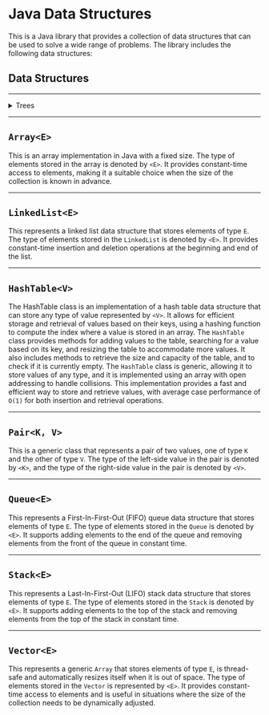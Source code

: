 # Java Data Structures

This is a Java library that provides a collection of data structures that can be used to
solve a wide range of problems. The library includes the following data structures:

## Data Structures

---

<details>
<summary>Trees</summary>

## ``BinarySearchTree<E>``

This is a concrete implementation of the ``AbstractBinaryTree`` class that represents a binary tree
data structure that stores elements of type ``E`` in sorted order. To be stored in the ``BinarySearchTree``,
the elements must implement the ``Comparable`` interface. The type of elements stored in the BinarySearchTree
is denoted by ``<E>``.

## ``BinaryTree<E>``

This is a concrete implementation of the ``AbstractBinaryTree`` class that represents a binary tree
data structure with elements of type ``E``. The type of elements stored in the ``BinaryTree`` is denoted by ``<E>``.

---

## ``Heaps<T>``

The Heap data structure is a tree where the elements ``E``  are sorted in a particular order,
with the help of the ``Comparable`` interface.

### ``Max-Heap<T>``

The elements are sorted by the maximum value as root,
making it suitable for applications that require retrieving the maximum element quickly.

### ``Min-Heap<T>``

The elements are sorted by the minimum value as root,
making it suitable for applications that require retrieving the minimum element quickly.
</details>

---

## ``Array<E>``

This is an array implementation in Java with a fixed size.
The type of elements stored in the array is denoted by ``<E>``.
It provides constant-time access to elements, making it a suitable choice when the
size of the collection is known in advance.

---

## ``LinkedList<E>``

This represents a linked list data structure that stores elements of type ``E``.
The type of elements stored in the ``LinkedList`` is denoted by ``<E>``.
It provides constant-time insertion and deletion operations at the beginning and end of the list.

---

## ``HashTable<V>``

The HashTable class is an implementation of a hash table data structure that can store any type of value
represented by ``<V>``. It allows for efficient storage and retrieval of values based on their keys,
using a hashing function to compute the index where a value is stored in an array.
The ``HashTable`` class provides methods for adding values to the table, searching for a value based on its key,
and resizing the table to accommodate more values.
It also includes methods to retrieve the size and capacity of the table,
and to check if it is currently empty. The ``HashTable`` class is generic,
allowing it to store values of any type, and it is implemented using an
array with open addressing to handle collisions. This implementation provides a fast and
efficient way to store and retrieve values, with average case performance of ``O(1)`` for both
insertion and retrieval operations.

---

## ``Pair<K, V>``

This is a generic class that represents a pair of two values, one of type ``K`` and the other of type ``V``.
The type of the left-side value in the pair is denoted by ``<K>``,
and the type of the right-side value in the pair is denoted by ``<V>``.

---

## ``Queue<E>``

This represents a First-In-First-Out (FIFO) queue data structure that stores elements of type ``E``.
The type of elements stored in the ``Queue`` is denoted by ``<E>``.
It supports adding elements to the end of the queue and removing elements from the
front of the queue in constant time.

---

## ``Stack<E>``

This represents a Last-In-First-Out (LIFO) stack data structure that stores elements of type ``E``.
The type of elements stored in the ``Stack`` is denoted by ``<E>``.
It supports adding elements to the top of the stack and removing elements
from the top of the stack in constant time.

---

## ``Vector<E>``

This represents a generic ``Array`` that stores elements of type ``E``,
is thread-safe and automatically resizes itself when it is out of space.
The type of elements stored in the ``Vector`` is represented by ``<E>``.
It provides constant-time access to elements and is useful in situations where the size
of the collection needs to be dynamically adjusted.

